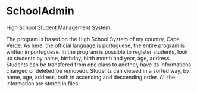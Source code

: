 # SchoolAdmin
High School Student Management System

The program is based on the High School System of my country, Cape Verde.
As here, the official language is portuguese, the entire program is written in portuguese.
In the program is possible to register students, look up students by name, birthday, birth month and year, age, address.
Students can be transfered from one class to another, have its informations changed or deleted(be removed). Students can viewed in a sorted way, by name, age, address, both in ascending and descending order.
All the information are stored in files.
